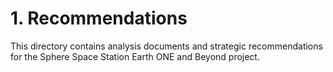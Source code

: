 # 1. Recommendations
This directory contains analysis documents and strategic recommendations for the Sphere Space Station Earth ONE and Beyond project.
